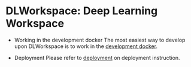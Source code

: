 # DLWorkspace: Deep Learning Workspace

* Working in the development docker 
  The most easiest way to develop upon DLWorkspace is to work in the [development docker](DevDocker.md). 
  
* Deployment
  Please refer to [deployment](docs/deployment/README.md) on deployment instruction. 
